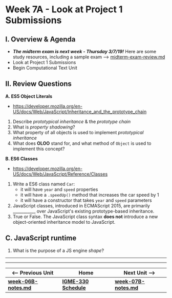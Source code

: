 # Week 7A - Look at Project 1 Submissions

## I. Overview & Agenda
- ***The midterm exam is next week - Thursday 3/7/19!*** Here are some study resources, including a sample exam --> [midterm-exam-review.md](../exams/midterm-exam-review.md)
- Look at Project 1 Submissions
- Begin Computational Text Unit

## II. Review Questions <a id="review-questions"></a>

**A. ES5 Object Literals**
- https://developer.mozilla.org/en-US/docs/Web/JavaScript/Inheritance_and_the_prototype_chain
1. Describe *prototypical inheritance* & the *prototype chain*
2. What is *property shadowing*?
3. What property of all objects is used to implement *prototypical inheritance*
4. What does **OLOO** stand for, and what method of `Object` is used to implement this concept?

**B. ES6 Classes**
- https://developer.mozilla.org/en-US/docs/Web/JavaScript/Reference/Classes
1. Write a ES6 class named `Car`:
    - it will have `year` and `speed` properties
    - it will have a `.speedUp()` method that increases the car speed by 1
    - it will have a constructor that takes `year` and `speed` parameters
2. JavaScript classes, introduced in ECMAScript 2015, are primarily ___________ over JavaScript's existing prototype-based inheritance. 
3. True or False. The JavaScript class syntax **does not** introduce a new object-oriented inheritance model to JavaScript.

**C. JavaScript runtime**
- 
1. What is the purpose of a JS engine *shape*?
<hr><hr>

| <-- Previous Unit | Home | Next Unit -->
| --- | --- | --- 
| [**week-06B-notes.md**](week-06B-notes.md)     |  [**IGME-330 Schedule**](../schedule.md) | [**week-07B-notes.md**](week-07B-notes.md)
